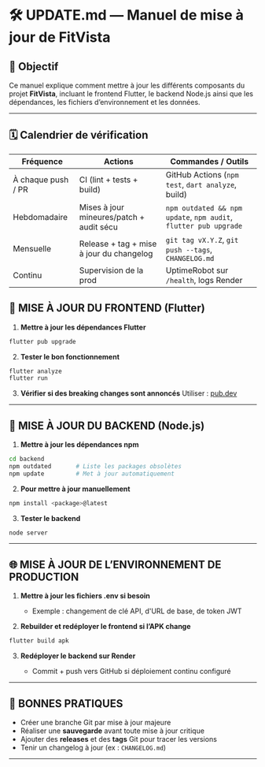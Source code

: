 # 🛠 UPDATE.md — Manuel de mise à jour de FitVista

## 🎯  Objectif

Ce manuel explique comment mettre à jour les différents composants du projet **FitVista**, incluant le frontend Flutter, le backend Node.js ainsi que les dépendances, les fichiers d’environnement et les données.

---

## 🗓️ Calendrier de vérification 

| Fréquence | Actions | Commandes / Outils |
|---|---|---|
| À chaque push / PR | CI (lint + tests + build) | GitHub Actions (`npm test`, `dart analyze`, build) |
| Hebdomadaire | Mises à jour mineures/patch + audit sécu | `npm outdated && npm update`, `npm audit`, `flutter pub upgrade` |
| Mensuelle | Release + tag + mise à jour du changelog | `git tag vX.Y.Z`, `git push --tags`, `CHANGELOG.md` |
| Continu | Supervision de la prod | UptimeRobot sur `/health`, logs Render |


## 🔧 MISE À JOUR DU FRONTEND (Flutter)

1. **Mettre à jour les dépendances Flutter**

```bash
flutter pub upgrade
```

2. **Tester le bon fonctionnement**

```bash
flutter analyze
flutter run
```

3. **Vérifier si des breaking changes sont annoncés**
   Utiliser : [pub.dev](https://pub.dev/)

---

## 🔧 MISE À JOUR DU BACKEND (Node.js)

1. **Mettre à jour les dépendances npm**

```bash
cd backend
npm outdated       # Liste les packages obsolètes
npm update         # Met à jour automatiquement
```

2. **Pour mettre à jour manuellement**

```bash
npm install <package>@latest
```

3. **Tester le backend**

```bash
node server

```

---

## 🌐 MISE À JOUR DE L’ENVIRONNEMENT DE PRODUCTION

1. **Mettre à jour les fichiers .env si besoin**

    * Exemple : changement de clé API, d'URL de base, de token JWT

2. **Rebuilder et redéployer le frontend si l’APK change**

```bash
flutter build apk
```

3. **Redéployer le backend sur Render**

    * Commit + push vers GitHub si déploiement continu configuré

---

## 🚀 BONNES PRATIQUES

* Créer une branche Git par mise à jour majeure
* Réaliser une **sauvegarde** avant toute mise à jour critique
* Ajouter des **releases** et des **tags** Git pour tracer les versions
* Tenir un changelog à jour (ex : `CHANGELOG.md`)

---

